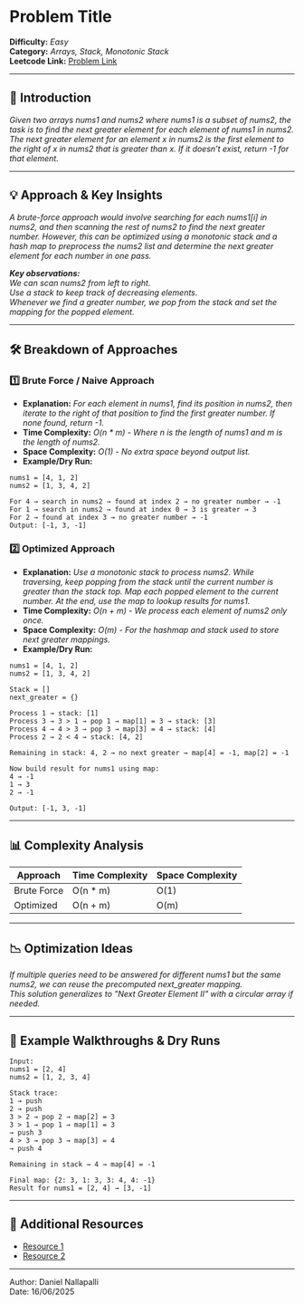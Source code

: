 # Problem Title

**Difficulty:** *Easy*  
**Category:** *Arrays, Stack, Monotonic Stack*  
**Leetcode Link:** [Problem Link](https://leetcode.com/problems/next-greater-element-i/description/)

---

## 📝 Introduction

*Given two arrays nums1 and nums2 where nums1 is a subset of nums2, the task is to find the next greater element for each element of nums1 in nums2. <br>
The next greater element for an element x in nums2 is the first element to the right of x in nums2 that is greater than x. If it doesn’t exist, return -1 for that element.*

---

## 💡 Approach & Key Insights

*A brute-force approach would involve searching for each nums1[i] in nums2, and then scanning the rest of nums2 to find the next greater number.
However, this can be optimized using a monotonic stack and a hash map to preprocess the nums2 list and determine the next greater element for each number in one pass.*

*<b>Key observations:</b><br>
We can scan nums2 from left to right.<br>
Use a stack to keep track of decreasing elements.<br>
Whenever we find a greater number, we pop from the stack and set the mapping for the popped element.*

---

## 🛠️ Breakdown of Approaches

### 1️⃣ Brute Force / Naive Approach

- **Explanation:** *For each element in nums1, find its position in nums2, then iterate to the right of that position to find the first greater number. If none found, return -1.*
- **Time Complexity:** *O(n * m) - Where n is the length of nums1 and m is the length of nums2.*
- **Space Complexity:** *O(1) - No extra space beyond output list.*
- **Example/Dry Run:**

```plaintext
nums1 = [4, 1, 2]
nums2 = [1, 3, 4, 2]

For 4 → search in nums2 → found at index 2 → no greater number → -1
For 1 → search in nums2 → found at index 0 → 3 is greater → 3
For 2 → found at index 3 → no greater number → -1
Output: [-1, 3, -1]
```


### 2️⃣ Optimized Approach

- **Explanation:** *Use a monotonic stack to process nums2. While traversing, keep popping from the stack until the current number is greater than the stack top. Map each popped element to the current number. At the end, use the map to lookup results for nums1.*
- **Time Complexity:** *O(n + m) - We process each element of nums2 only once.*
- **Space Complexity:** *O(m) - For the hashmap and stack used to store next greater mappings.*
- **Example/Dry Run:**

```plaintext
nums1 = [4, 1, 2]
nums2 = [1, 3, 4, 2]

Stack = []
next_greater = {}

Process 1 → stack: [1]
Process 3 → 3 > 1 → pop 1 → map[1] = 3 → stack: [3]
Process 4 → 4 > 3 → pop 3 → map[3] = 4 → stack: [4]
Process 2 → 2 < 4 → stack: [4, 2]

Remaining in stack: 4, 2 → no next greater → map[4] = -1, map[2] = -1

Now build result for nums1 using map:
4 → -1
1 → 3
2 → -1

Output: [-1, 3, -1]
```

---

## 📊 Complexity Analysis

| Approach      | Time Complexity | Space Complexity |
| ------------- | --------------- | ---------------- |
| Brute Force   | O(n * m)            | O(1)             |
| Optimized     | O(n + m)            | O(m)             |

---

## 📉 Optimization Ideas

*If multiple queries need to be answered for different nums1 but the same nums2, we can reuse the precomputed next_greater mapping.<br>
This solution generalizes to "Next Greater Element II" with a circular array if needed.*

---

## 📌 Example Walkthroughs & Dry Runs


```plaintext
Input:
nums1 = [2, 4]
nums2 = [1, 2, 3, 4]

Stack trace:
1 → push
2 → push
3 > 2 → pop 2 → map[2] = 3
3 > 1 → pop 1 → map[1] = 3
→ push 3
4 > 3 → pop 3 → map[3] = 4
→ push 4

Remaining in stack → 4 → map[4] = -1

Final map: {2: 3, 1: 3, 3: 4, 4: -1}
Result for nums1 = [2, 4] → [3, -1]
```

---

## 🔗 Additional Resources

- [Resource 1](https://www.youtube.com/watch?v=68a1Dc_qVq4)
- [Resource 2](https://www.geeksforgeeks.org/dsa/stack-data-structure/)

---

Author: Daniel Nallapalli <br>
Date: 16/06/2025